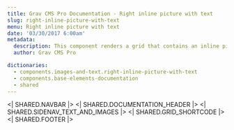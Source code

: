 ```yaml
---
title: Grav CMS Pro Documentation - Right inline picture with text
slug: right-inline-picture-with-text
menu: Right inline picture with text
date: '03/30/2017 6:00am'
metadata:
  description: This component renders a grid that contains an inline picture placed on the right and a description text on the left
  author: Grav CMS Pro

dictionaries:
  - components.images-and-text.right-inline-picture-with-text
  - components.base-elements-documentation
  - shared
---
```


<| SHARED.NAVBAR |>
<| SHARED.DOCUMENTATION_HEADER |>
<| SHARED.SIDENAV_TEXT_AND_IMAGES |>
<| SHARED.GRID_SHORTCODE |>
<| SHARED.FOOTER |>

